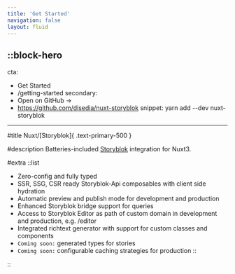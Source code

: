 ```yaml
---
title: 'Get Started'
navigation: false
layout: fluid
---
```


::block-hero
---
cta:
  - Get Started
  - /getting-started
secondary:
  - Open on GitHub →
  - https://github.com/disedia/nuxt-storyblok
snippet: yarn add --dev nuxt-storyblok
---

#title
Nuxt/[Storyblok]{ .text-primary-500 }

#description
Batteries-included [Storyblok](https://www.storyblok.com/) integration for Nuxt3.<br>

#extra
::list
- Zero-config and fully typed
- SSR, SSG, CSR ready Storyblok-Api composables with client side hydration
- Automatic preview and publish mode for development and production
- Enhanced Storyblok bridge support for queries
- Access to Storyblok Editor as path of custom domain in development and production, e.g. /editor
- Integrated richtext generator with support for custom classes and components
- `Coming soon:` generated types for stories
- `Coming soon:` configurable caching strategies for production
::

::